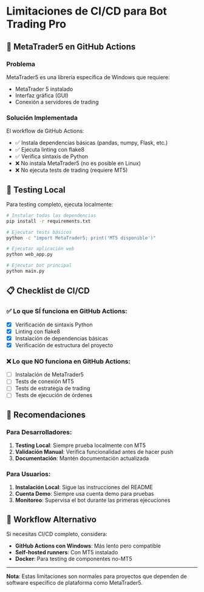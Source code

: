 # Limitaciones de CI/CD para Bot Trading Pro

## 🚫 MetaTrader5 en GitHub Actions

### Problema
MetaTrader5 es una librería específica de Windows que requiere:
- MetaTrader 5 instalado
- Interfaz gráfica (GUI)
- Conexión a servidores de trading

### Solución Implementada
El workflow de GitHub Actions:
- ✅ Instala dependencias básicas (pandas, numpy, Flask, etc.)
- ✅ Ejecuta linting con flake8
- ✅ Verifica sintaxis de Python
- ❌ No instala MetaTrader5 (no es posible en Linux)
- ❌ No ejecuta tests de trading (requiere MT5)

## 🔧 Testing Local

Para testing completo, ejecuta localmente:

```bash
# Instalar todas las dependencias
pip install -r requirements.txt

# Ejecutar tests básicos
python -c "import MetaTrader5; print('MT5 disponible')"

# Ejecutar aplicación web
python web_app.py

# Ejecutar bot principal
python main.py
```

## 📋 Checklist de CI/CD

### ✅ Lo que SÍ funciona en GitHub Actions:
- [x] Verificación de sintaxis Python
- [x] Linting con flake8
- [x] Instalación de dependencias básicas
- [x] Verificación de estructura del proyecto

### ❌ Lo que NO funciona en GitHub Actions:
- [ ] Instalación de MetaTrader5
- [ ] Tests de conexión MT5
- [ ] Tests de estrategia de trading
- [ ] Tests de ejecución de órdenes

## 🎯 Recomendaciones

### Para Desarrolladores:
1. **Testing Local**: Siempre prueba localmente con MT5
2. **Validación Manual**: Verifica funcionalidad antes de hacer push
3. **Documentación**: Mantén documentación actualizada

### Para Usuarios:
1. **Instalación Local**: Sigue las instrucciones del README
2. **Cuenta Demo**: Siempre usa cuenta demo para pruebas
3. **Monitoreo**: Supervisa el bot durante las primeras ejecuciones

## 🔄 Workflow Alternativo

Si necesitas CI/CD completo, considera:
- **GitHub Actions con Windows**: Más lento pero compatible
- **Self-hosted runners**: Con MT5 instalado
- **Docker**: Para testing de componentes no-MT5

---

**Nota**: Estas limitaciones son normales para proyectos que dependen de software específico de plataforma como MetaTrader5.
